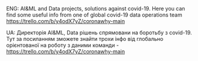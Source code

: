 ENG: AI&ML and Data projects, solutions against covid-19. Here you can find some useful info from one of global covid-19 data operations team https://trello.com/b/y4odX7yZ/coronawhy-main

UA: Директорія AI&ML, Data рішень спрямовани на боротьбу з covid-19. Тут за посиланням зможете знайти трохи інфо від глобально орієнтованої на роботу з даними команди - https://trello.com/b/y4odX7yZ/coronawhy-main 

